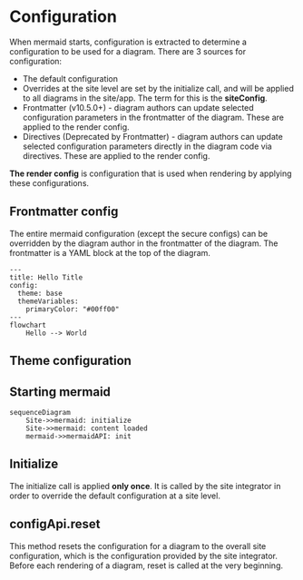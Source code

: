 # Configuration

When mermaid starts, configuration is extracted to determine a configuration to be used for a diagram. There are 3 sources for configuration:

* The default configuration
* Overrides at the site level are set by the initialize call, and will be applied to all diagrams in the site/app. The term for this is the **siteConfig**.
* Frontmatter (v10.5.0+) - diagram authors can update selected configuration parameters in the frontmatter of the diagram. These are applied to the render config.
* Directives (Deprecated by Frontmatter) - diagram authors can update selected configuration parameters directly in the diagram code via directives. These are applied to the render config.

**The render config** is configuration that is used when rendering by applying these configurations.

## Frontmatter config

The entire mermaid configuration (except the secure configs) can be overridden by the diagram author in the frontmatter of the diagram. The frontmatter is a YAML block at the top of the diagram.

```mermaid-example
---
title: Hello Title
config:
  theme: base
  themeVariables:
    primaryColor: "#00ff00"
---
flowchart
	Hello --> World

```

## Theme configuration

## Starting mermaid

```mermaid
sequenceDiagram
	Site->>mermaid: initialize
	Site->>mermaid: content loaded
	mermaid->>mermaidAPI: init
```

## Initialize

The initialize call is applied **only once**. It is called by the site integrator in order to override the default configuration at a site level.

## configApi.reset

This method resets the configuration for a diagram to the overall site configuration, which is the configuration provided by the site integrator. Before each rendering of a diagram, reset is called at the very beginning.
